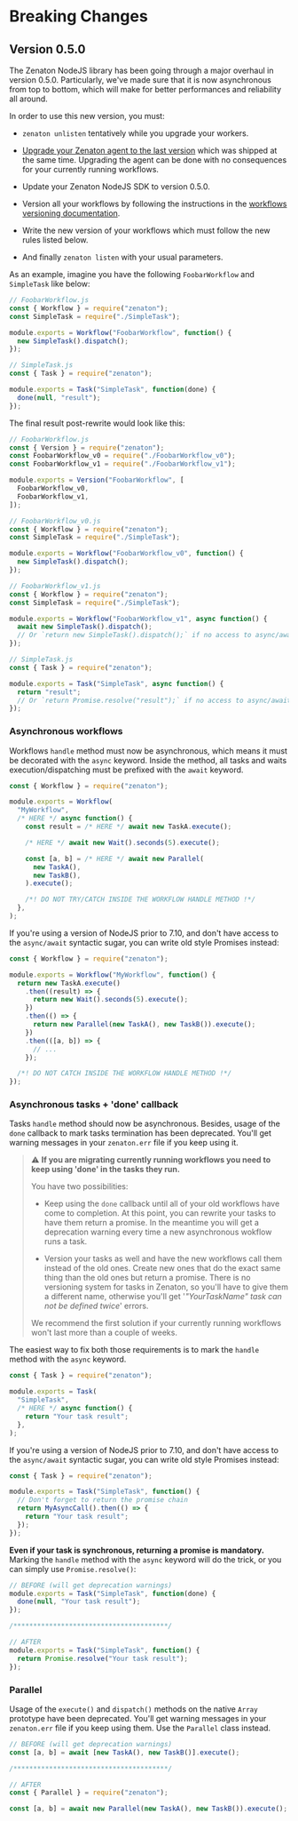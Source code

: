 # Breaking Changes

## Version 0.5.0

The Zenaton NodeJS library has been going through a major overhaul in version 0.5.0. Particularly, we've made sure that it is now asynchronous from top to bottom, which will make for better performances and reliability all around.

In order to use this new version, you must:

- `zenaton unlisten` tentatively while you upgrade your workers.

- [Upgrade your Zenaton agent to the last version](https://zenaton.com/documentation?lang=node#getting-started-installation) which was shipped at the same time. Upgrading the agent can be done with no consequences for your currently running workflows.

- Update your Zenaton NodeJS SDK to version 0.5.0.

- Version all your workflows by following the instructions in the [workflows versioning documentation](https://zenaton.com/documentation?lang=node#workflow-versioning-for-new-instances).

- Write the new version of your workflows which must follow the new rules listed below.

- And finally `zenaton listen` with your usual parameters.

As an example, imagine you have the following `FoobarWorkflow` and `SimpleTask` like below:

```javascript
// FoobarWorkflow.js
const { Workflow } = require("zenaton");
const SimpleTask = require("./SimpleTask");

module.exports = Workflow("FoobarWorkflow", function() {
  new SimpleTask().dispatch();
});

// SimpleTask.js
const { Task } = require("zenaton");

module.exports = Task("SimpleTask", function(done) {
  done(null, "result");
});
```

The final result post-rewrite would look like this:

```javascript
// FoobarWorkflow.js
const { Version } = require("zenaton");
const FoobarWorkflow_v0 = require("./FoobarWorkflow_v0");
const FoobarWorkflow_v1 = require("./FoobarWorkflow_v1");

module.exports = Version("FoobarWorkflow", [
  FoobarWorkflow_v0,
  FoobarWorkflow_v1,
]);

// FoobarWorkflow_v0.js
const { Workflow } = require("zenaton");
const SimpleTask = require("./SimpleTask");

module.exports = Workflow("FoobarWorkflow_v0", function() {
  new SimpleTask().dispatch();
});

// FoobarWorkflow_v1.js
const { Workflow } = require("zenaton");
const SimpleTask = require("./SimpleTask");

module.exports = Workflow("FoobarWorkflow_v1", async function() {
  await new SimpleTask().dispatch();
  // Or `return new SimpleTask().dispatch();` if no access to async/await
});

// SimpleTask.js
const { Task } = require("zenaton");

module.exports = Task("SimpleTask", async function() {
  return "result";
  // Or `return Promise.resolve("result");` if no access to async/await
});
```

### Asynchronous workflows

Workflows `handle` method must now be asynchronous, which means it must be decorated with the `async` keyword. Inside the method, all tasks and waits execution/dispatching must be prefixed with the `await` keyword.

```javascript
const { Workflow } = require("zenaton");

module.exports = Workflow(
  "MyWorkflow",
  /* HERE */ async function() {
    const result = /* HERE */ await new TaskA.execute();

    /* HERE */ await new Wait().seconds(5).execute();

    const [a, b] = /* HERE */ await new Parallel(
      new TaskA(),
      new TaskB(),
    ).execute();

    /*! DO NOT TRY/CATCH INSIDE THE WORKFLOW HANDLE METHOD !*/
  },
);
```

If you're using a version of NodeJS prior to 7.10, and don't have access to the `async/await` syntactic sugar, you can write old style Promises instead:

```javascript
const { Workflow } = require("zenaton");

module.exports = Workflow("MyWorkflow", function() {
  return new TaskA.execute()
    .then((result) => {
      return new Wait().seconds(5).execute();
    })
    .then(() => {
      return new Parallel(new TaskA(), new TaskB()).execute();
    })
    .then(([a, b]) => {
      // ...
    });

  /*! DO NOT CATCH INSIDE THE WORKFLOW HANDLE METHOD !*/
});
```

### Asynchronous tasks + 'done' callback

Tasks `handle` method should now be asynchronous. Besides, usage of the `done` callback to mark tasks termination has been deprecated. You'll get warning messages in your `zenaton.err` file if you keep using it.

> :warning: **If you are migrating currently running workflows you need to keep using 'done' in the tasks they run.**
>
> You have two possibilities:
>
> - Keep using the `done` callback until all of your old workflows have come to completion. At this point, you can rewrite your tasks to have them return a promise. In the meantime you will get a deprecation warning every time a new asynchronous wokflow runs a task.
>
> - Version your tasks as well and have the new workflows call them instead of the old ones. Create new ones that do the exact same thing than the old ones but return a promise. There is no versioning system for tasks in Zenaton, so you'll have to give them a different name, otherwise you'll get '_"YourTaskName" task can not be defined twice_' errors.
>
> We recommend the first solution if your currently running workflows won't last more than a couple of weeks.

The easiest way to fix both those requirements is to mark the `handle` method with the `async` keyword.

```javascript
const { Task } = require("zenaton");

module.exports = Task(
  "SimpleTask",
  /* HERE */ async function() {
    return "Your task result";
  },
);
```

If you're using a version of NodeJS prior to 7.10, and don't have access to the `async/await` syntactic sugar, you can write old style Promises instead:

```javascript
const { Task } = require("zenaton");

module.exports = Task("SimpleTask", function() {
  // Don't forget to return the promise chain
  return MyAsyncCall().then(() => {
    return "Your task result";
  });
});
```

**Even if your task is synchronous, returning a promise is mandatory.** Marking the `handle` method with the `async` keyword will do the trick, or you can simply use `Promise.resolve()`:

```javascript
// BEFORE (will get deprecation warnings)
module.exports = Task("SimpleTask", function(done) {
  done(null, "Your task result");
});

/***************************************/

// AFTER
module.exports = Task("SimpleTask", function() {
  return Promise.resolve("Your task result");
});
```

### Parallel

Usage of the `execute()` and `dispatch()` methods on the native `Array` prototype have been deprecated. You'll get warning messages in your `zenaton.err` file if you keep using them. Use the `Parallel` class instead.

```javascript
// BEFORE (will get deprecation warnings)
const [a, b] = await [new TaskA(), new TaskB()].execute();

/***************************************/

// AFTER
const { Parallel } = require("zenaton");

const [a, b] = await new Parallel(new TaskA(), new TaskB()).execute();
```
